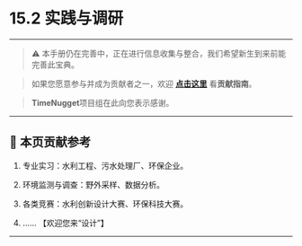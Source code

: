 # 15.2 实践与调研

---

> ⚠️ 本手册仍在完善中，正在进行信息收集与整合，我们希望新生到来前能完善此宝典。  

> 如果您愿意参与并成为贡献者之一，欢迎 **[点击这里](/CONTRIBUTING.md)** 看**贡献指南**。

> **TimeNugget**项目组在此向您表示感谢。

---

## 📌 本页贡献参考

1. 专业实习：水利工程、污水处理厂、环保企业。

2. 环境监测与调查：野外采样、数据分析。

3. 各类竞赛：水利创新设计大赛、环保科技大赛。

4. ……  【欢迎您来“设计”】

---
